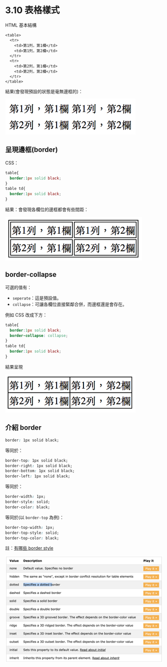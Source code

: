 # 3.10 表格樣式

HTML 基本結構

```markup
<table>
  <tr>
    <td>第1列，第1欄</td>
    <td>第1列，第2欄</td>
  </tr>
  <tr>
    <td>第2列，第1欄</td>
    <td>第2列，第2欄</td>
  </tr>
</table>
```

結果\(會發現預設的狀態是毫無邊框的\)：

![](../.gitbook/assets/screen-shot-2018-02-14-at-2.29.35-pm.png)

## 呈現邊框\(border\)

CSS：

```css
table{
  border:1px solid black;
}
table td{
  border:1px solid black;
}
```

結果：會發現各欄位的邊框都會有些間距：

![](../.gitbook/assets/table_with_border.png)

## border-collapse

可選的值有：

* `seperate`：這是預設值。
* `collapse`：可讓各欄位直接緊鄰合併，而邊框還是會存在。

例如 CSS 改成下方：

```css
table{
  border:1px solid black;
  border-collapse: collapse;
}
table td{
  border:1px solid black;
}
```

結果呈現

![](../.gitbook/assets/table_with_collapse.png)

## 介紹 border

```css
border: 1px solid black;
```

等同於：

```css
border-top: 1px solid black;
border-right: 1px solid black;
border-bottom: 1px solid black;
border-left: 1px solid black;
```

等同於：

```css
border-width: 1px;
border-style: solid;
border-color: black;
```

等同於\(以 `border-top` 為例\)：

```css
border-top-width: 1px;
border-top-style: solid;
border-top-color: black;
```

註：[有哪些 border style](https://www.w3schools.com/cssref/pr_border-style.asp)

![](../.gitbook/assets/screen-shot-2019-08-07-at-3.03.39-pm.png)

